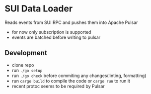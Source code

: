 # SUI Data Loader

Reads events from SUI RPC and pushes them into Apache Pulsar
- for now only subscription is supported
- events are batched before writing to pulsar

## Development
- clone repo
- run `./go setup`
- run `./go check` before commiting any changes(linting, formatting)
- run `cargo build` to compile the code or `cargo run` to run it
- recent protoc seems to be required by Pulsar
